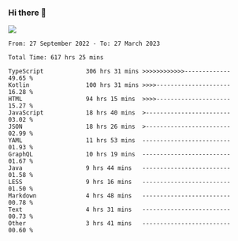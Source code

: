 ### Hi there 👋

<!--<a href="https://github.com/search?o=desc&q=author%3Abushiyi&s=committer-date&type=Commits">-->
<!--    <img align="center" height = "178" src="https://github-readme-stats.vercel.app/api?username=bushiyi&count_private=true&show_icons=true&theme=noctis_minimus&hide=contribs&include_all_commits=true" />-->
<!--</a>-->
<!--<a href="https://github.com/bushiyi?tab=repositories">-->
<!--    <img align="center" height = "178" src="https://github-readme-stats.vercel.app/api/top-langs/?username=bushiyi&count_private=true&theme=noctis_minimus" />-->
<!--</a>-->
 
<!-- [![Ashutosh's github activity graph](https://activity-graph.herokuapp.com/graph?username=bushiyi&theme=react&bg_color=1B2932&point=698B69&line=698B69)](https://github.com/ashutosh00710/github-readme-activity-graph)
 -->


![](https://raw.githubusercontent.com/bushiyi/bushiyi/master/assets/github-contribution-grid-snake.svg)

<!--START_SECTION:waka-->

```text
From: 27 September 2022 - To: 27 March 2023

Total Time: 617 hrs 25 mins

TypeScript            306 hrs 31 mins >>>>>>>>>>>>-------------   49.65 %
Kotlin                100 hrs 31 mins >>>>---------------------   16.28 %
HTML                  94 hrs 15 mins  >>>>---------------------   15.27 %
JavaScript            18 hrs 40 mins  >------------------------   03.02 %
JSON                  18 hrs 26 mins  >------------------------   02.99 %
YAML                  11 hrs 53 mins  -------------------------   01.93 %
GraphQL               10 hrs 19 mins  -------------------------   01.67 %
Java                  9 hrs 44 mins   -------------------------   01.58 %
LESS                  9 hrs 16 mins   -------------------------   01.50 %
Markdown              4 hrs 48 mins   -------------------------   00.78 %
Text                  4 hrs 31 mins   -------------------------   00.73 %
Other                 3 hrs 41 mins   -------------------------   00.60 %
```

<!--END_SECTION:waka-->

